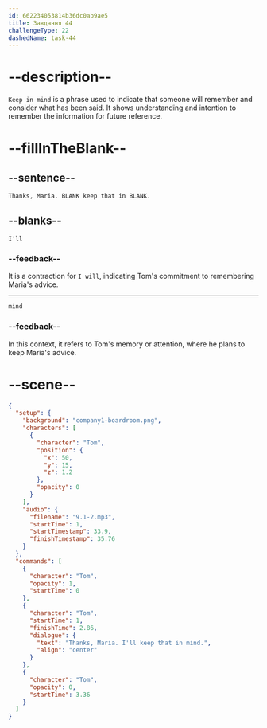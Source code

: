 ```yaml
---
id: 662234053814b36dc0ab9ae5
title: Завдання 44
challengeType: 22
dashedName: task-44
---
```


<!-- (Audio) Tom: Thanks, Maria. I'll keep that in mind. -->

# --description--

`Keep in mind` is a phrase used to indicate that someone will remember and consider what has been said. It shows understanding and intention to remember the information for future reference.

# --fillInTheBlank--

## --sentence--

`Thanks, Maria. BLANK keep that in BLANK.`

## --blanks--

`I'll`

### --feedback--

It is a contraction for `I will`, indicating Tom's commitment to remembering Maria's advice.

---

`mind`

### --feedback--

In this context, it refers to Tom's memory or attention, where he plans to keep Maria's advice.

# --scene--

```json
{
  "setup": {
    "background": "company1-boardroom.png",
    "characters": [
      {
        "character": "Tom",
        "position": {
          "x": 50,
          "y": 15,
          "z": 1.2
        },
        "opacity": 0
      }
    ],
    "audio": {
      "filename": "9.1-2.mp3",
      "startTime": 1,
      "startTimestamp": 33.9,
      "finishTimestamp": 35.76
    }
  },
  "commands": [
    {
      "character": "Tom",
      "opacity": 1,
      "startTime": 0
    },
    {
      "character": "Tom",
      "startTime": 1,
      "finishTime": 2.86,
      "dialogue": {
        "text": "Thanks, Maria. I'll keep that in mind.",
        "align": "center"
      }
    },
    {
      "character": "Tom",
      "opacity": 0,
      "startTime": 3.36
    }
  ]
}
```
